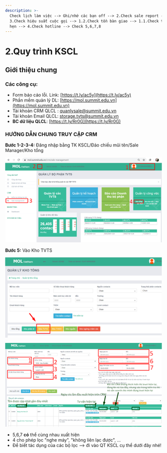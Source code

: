 ```yaml
---
description: >-
  Check lịch làm việc --> Ghi/nhớ các bạn off --> 2.Check sale report -->
  3.Check hiệu suất cuộc gọi --> 1.2.Check tồn bàn giao --> 1.1.Check tồn ngày
  hẹn --> 4.Check hotline --> Check 5,6,7,8
---
```


# 2.Quy trình KSCL

## **Giới thiệu chung**

### **Các công cụ:**

* Form báo cáo lỗi. Link: [https://t.ly/ac5y](https://t.ly/ac5y)
* Phần mềm quản lý DL: [https://mol.summit.edu.vn](https://mol.summit.edu.vn)
* Tài khoản CRM QLCL : quanlysale@summit.edu.vn
* Tài khoản Email QLCL: storage.tvts@summit.edu.vn
* **BC dữ liệu QLCL**: [https://t.ly/Rr0G](https://t.ly/Rr0G)

### **HƯỚNG DẪN CHUNG TRUY CẬP CRM**

**Bước 1-2-3-4:** Đăng nhập bằng TK KSCL/Đảo chiều mũi tên/Sale Manager/Kho tổng

![B&#x1B0;&#x1EDB;c 1-2-3-4](../../.gitbook/assets/mol.png)

**Bước 5:** Vào Kho TVTS

![B&#x1B0;&#x1EDB;c 5](../../.gitbook/assets/mol2.png)

![Gi&#x1EA3;i th&#xED;ch th&#xEA;m v&#x1EC1; c&#xE1;ch hi&#x1EC3;n th&#x1ECB; v&#xE0; s&#x1EED; d&#x1EE5;ng &#x1EDF; d&#x1B0;&#x1EDB;i nh&#xE9;](../../.gitbook/assets/mol3.png)

* 5,6,7 **có** thể cùng nhau xuất hiện
* 4 cho phép lọc "nghe máy", "không liên lạc được", ...
* Để biết tác dụng của các bộ lọc --&gt; đi vào QT KSCL cụ thể dưới đây nhé!



